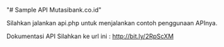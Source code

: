 "# Sample API Mutasibank.co.id" 

Silahkan jalankan api.php untuk menjalankan contoh penggunaan APInya.

Dokumentasi API Silahkan ke url ini : 
http://bit.ly/2RpScXM
